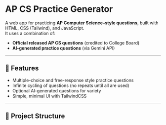 # AP CS Practice Generator

A web app for practicing **AP Computer Science–style questions**, built with HTML, CSS (Tailwind), and JavaScript.  
It uses a combination of:
- **Official released AP CS questions** (credited to College Board)
- **AI-generated practice questions** (via Gemini API)

---

## 🚀 Features
- Multiple-choice and free-response style practice questions
- Infinite cycling of questions (no repeats until all are used)
- Optional AI-generated questions for variety
- Simple, minimal UI with TailwindCSS

---

## 📂 Project Structure
